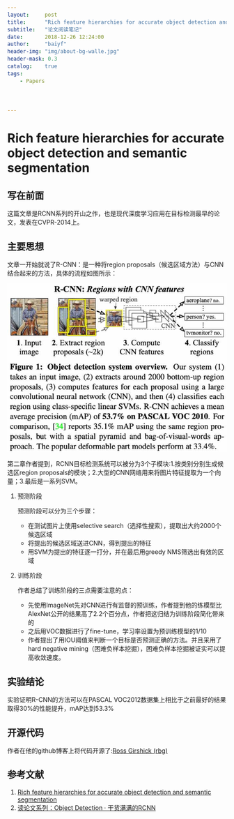 ```yaml
---
layout:     post
title:      "Rich feature hierarchies for accurate object detection and semantic segmentation"
subtitle:   "论文阅读笔记"
date:       2018-12-26 12:24:00
author:     "baiyf"
header-img: "img/about-bg-walle.jpg"
header-mask: 0.3
catalog:    true
tags:
    - Papers



---
```


# Rich feature hierarchies for accurate object detection and semantic segmentation

## 写在前面

这篇文章是RCNN系列的开山之作，也是现代深度学习应用在目标检测最早的论文，发表在CVPR-2014上。

## 主要思想

文章一开始就说了R-CNN：是一种将region proposals（候选区域方法）与CNN结合起来的方法，具体的流程如图所示：

![RCNN](/img/post/R-CNN.jpg)

第二章作者提到，RCNN目标检测系统可以被分为3个子模块:1.按类别分别生成候选区region proposals的模块；2.大型的CNN网络用来将图片特征提取为一个向量；3.最后是一系列SVM。

1. 预测阶段

   预测阶段可以分为三个步骤：

   - 在测试图片上使用selective search（选择性搜索），提取出大约2000个候选区域
   - 将提出的候选区域送进CNN，得到提出的特征
   - 用SVM为提出的特征逐一打分，并在最后用greedy NMS筛选出有效的区域

2. 训练阶段

   作者总结了训练阶段的三点需要注意的点：

   - 先使用ImageNet先对CNN进行有监督的预训练，作者提到他的练模型比AlexNet公开的结果高了2.2个百分点，作者把这归结为训练阶段简化带来的
   - 之后用VOC数据进行了fine-tune，学习率设置为预训练模型的1/10
   - 作者提出了用IOU阈值来判断一个目标是否预测正确的方法。并且采用了hard negative mining（困难负样本挖掘），困难负样本挖掘被证实可以提高收敛速度。

## 实验结论

实验证明R-CNN的方法可以在PASCAL VOC2012数据集上相比于之前最好的结果取得30%的性能提升，mAP达到53.3%

## 开源代码

作者在他的github博客上将代码开源了:[Ross Girshick (rbg)](https://people.eecs.berkeley.edu/~rbg/rcnn)

## 参考文献

1. [Rich feature hierarchies for accurate object detection and semantic segmentation](https://arxiv.org/pdf/1311.2524.pdf)
2. [读论文系列：Object Detection · 干货满满的RCNN](https://www.jianshu.com/p/03bab51a90fb)